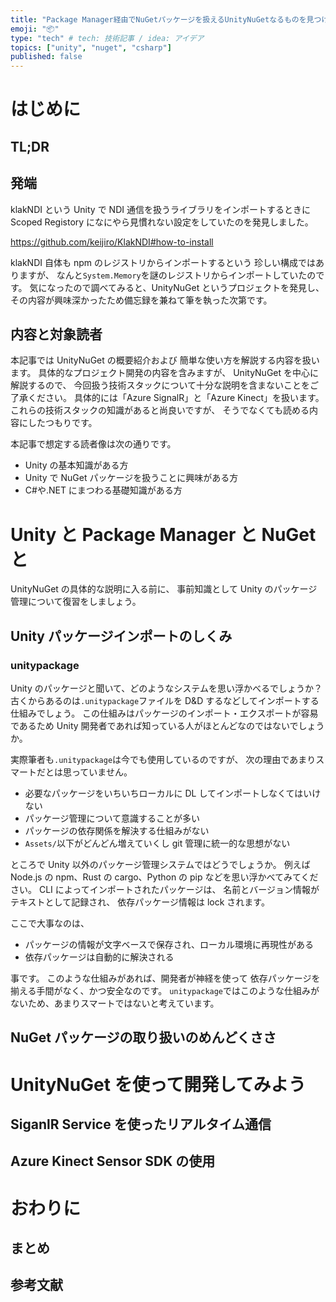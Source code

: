 ```yaml
---
title: "Package Manager経由でNuGetパッケージを扱えるUnityNuGetなるものを見つけた話"
emoji: "📦"
type: "tech" # tech: 技術記事 / idea: アイデア
topics: ["unity", "nuget", "csharp"]
published: false
---
```


# はじめに

## TL;DR

## 発端

klakNDI という Unity で NDI 通信を扱うライブラリをインポートするときに
Scoped Registory になにやら見慣れない設定をしていたのを発見しました。

https://github.com/keijiro/KlakNDI#how-to-install

klakNDI 自体も npm のレジストリからインポートするという
珍しい構成ではありますが、
なんと`System.Memory`を謎のレジストリからインポートしていたのです。
気になったので調べてみると、UnityNuGet というプロジェクトを発見し、
その内容が興味深かったため備忘録を兼ねて筆を執った次第です。

## 内容と対象読者

本記事では UnityNuGet の概要紹介および
簡単な使い方を解説する内容を扱います。
具体的なプロジェクト開発の内容を含みますが、
UnityNuGet を中心に解説するので、
今回扱う技術スタックについて十分な説明を含まないことをご了承ください。
具体的には「Azure SignalR」と「Azure Kinect」を扱います。
これらの技術スタックの知識があると尚良いですが、
そうでなくても読める内容にしたつもりです。

本記事で想定する読者像は次の通りです。

- Unity の基本知識がある方
- Unity で NuGet パッケージを扱うことに興味がある方
- C#や.NET にまつわる基礎知識がある方

# Unity と Package Manager と NuGet と

UnityNuGet の具体的な説明に入る前に、
事前知識として Unity のパッケージ管理について復習をしましょう。

## Unity パッケージインポートのしくみ

### unitypackage

Unity のパッケージと聞いて、どのようなシステムを思い浮かべるでしょうか？
古くからあるのは`.unitypackage`ファイルを D&D するなどしてインポートする仕組みでしょう。
この仕組みはパッケージのインポート・エクスポートが容易であるため
Unity 開発者であれば知っている人がほとんどなのではないでしょうか。

実際筆者も`.unitypackage`は今でも使用しているのですが、
次の理由であまりスマートだとは思っていません。

- 必要なパッケージをいちいちローカルに DL してインポートしなくてはいけない
- パッケージ管理について意識することが多い
- パッケージの依存関係を解決する仕組みがない
- `Assets/`以下がどんどん増えていくし git 管理に統一的な思想がない

ところで Unity 以外のパッケージ管理システムではどうでしょうか。
例えば Node.js の npm、Rust の cargo、Python の pip などを思い浮かべてみてください。
CLI によってインポートされたパッケージは、
名前とバージョン情報がテキストとして記録され、
依存パッケージ情報は lock されます。

ここで大事なのは、

- パッケージの情報が文字ベースで保存され、ローカル環境に再現性がある
- 依存パッケージは自動的に解決される

事です。
このような仕組みがあれば、開発者が神経を使って
依存パッケージを揃える手間がなく、かつ安全なのです。
`unitypackage`ではこのような仕組みがないため、あまりスマートではないと考えています。

## NuGet パッケージの取り扱いのめんどくささ

# UnityNuGet を使って開発してみよう

## SiganlR Service を使ったリアルタイム通信

## Azure Kinect Sensor SDK の使用

# おわりに

## まとめ

## 参考文献
